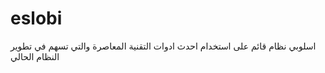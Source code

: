 eslobi
======
اسلوبي
نظام قائم على استخدام احدث ادوات التقنية المعاصرة
والتي تسهم في تطوير النظام الحالي
